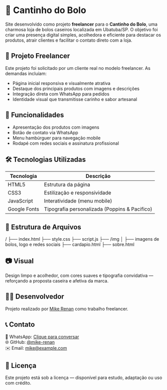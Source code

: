 # 🍰 Cantinho do Bolo

Site desenvolvido como projeto **freelancer** para o **Cantinho do Bolo**, uma charmosa loja de bolos caseiros localizada em Ubatuba/SP. O objetivo foi criar uma presença digital simples, acolhedora e eficiente para destacar os produtos, atrair clientes e facilitar o contato direto com a loja.

## 💼 Projeto Freelancer

Este projeto foi solicitado por um cliente real no modelo freelancer. As demandas incluíam:
- Página inicial responsiva e visualmente atrativa
- Destaque dos principais produtos com imagens e descrições
- Integração direta com WhatsApp para pedidos
- Identidade visual que transmitisse carinho e sabor artesanal

## 📌 Funcionalidades

- Apresentação dos produtos com imagens
- Botão de contato via WhatsApp
- Menu hambúrguer para navegação mobile
- Rodapé com redes sociais e assinatura profissional

## 🛠️ Tecnologias Utilizadas

| Tecnologia      | Descrição                                      |
|------------------|------------------------------------------------|
| HTML5           | Estrutura da página                            |
| CSS3            | Estilização e responsividade                   |
| JavaScript      | Interatividade (menu mobile)                   |
| Google Fonts    | Tipografia personalizada (Poppins & Pacifico)  |

## 📁 Estrutura de Arquivos
/ ├── index.html ├── style.css ├── script.js ├── /img │ ├── imagens de bolos, logo e redes sociais ├── cardapio.html ├── sobre.html


## 📷 Visual

Design limpo e acolhedor, com cores suaves e tipografia convidativa — reforçando a proposta caseira e afetiva da marca.

## 🧑‍💻 Desenvolvedor

Projeto realizado por [Mike Renan](https://mike-renan.github.io/PORTIFOLIO/) como trabalho freelancer.

## 📞 Contato

📱 WhatsApp: [Clique para conversar](11998803853)  
🌐 GitHub: [@mike-renan](https://github.com/mike-renan)  
✉️ Email: mike@example.com

## 📄 Licença

Este projeto está sob a licença — disponível para estudo, adaptação ou uso com crédito.


